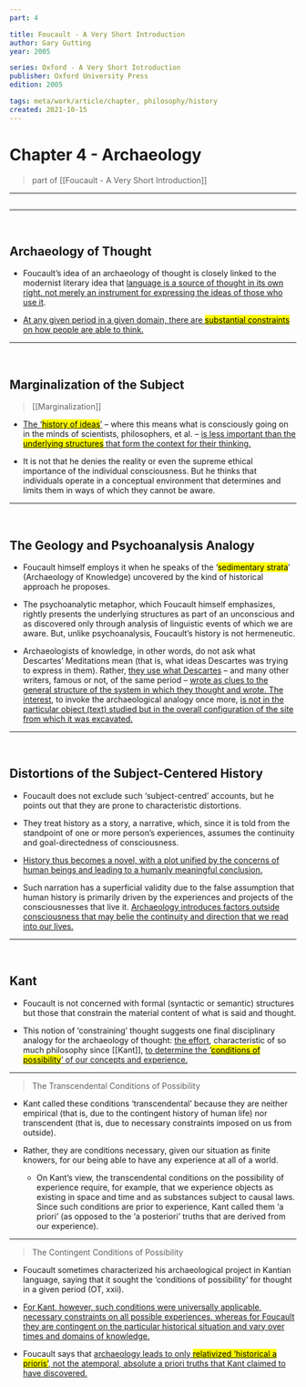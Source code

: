 ```yaml
---
part: 4

title: Foucault - A Very Short Introduction
author: Gary Gutting
year: 2005

series: Oxford - A Very Short Introduction
publisher: Oxford University Press
edition: 2005

tags: meta/work/article/chapter, philosophy/history
created: 2021-10-15
---
```


# Chapter 4 - Archaeology
> part of [[Foucault - A Very Short Introduction]]

---

```toc
```

---

<br>

## Archaeology of Thought

-  Foucault’s idea of an archaeology of thought is closely linked to the modernist literary idea that <u>language is a source of thought in its own right, not merely an instrument for expressing the ideas of those who use it</u>.

-  <u>At any given period in a given domain, there are <mark>substantial constraints</mark> on how people are able to think.</u>

---

<br>

## Marginalization of the Subject

> [[Marginalization]]

- <u> The ‘<mark>history of ideas</mark>’</u> – where this means what is consciously going on in the minds of scientists, philosophers, et al. – <u>is less important than the <mark>underlying structures</mark> that form the context for their thinking.</u>

-  It is not that he denies the reality or even the supreme ethical importance of the individual consciousness. But he thinks that individuals operate in a conceptual environment that determines and limits them in ways of which they cannot be aware.

---

<br>

## The Geology and Psychoanalysis Analogy

-  Foucault himself employs it when he speaks of the ‘<mark>sedimentary strata</mark>’ (<span class="title">Archaeology of Knowledge</span>) uncovered by the kind of historical approach he proposes.

-  The psychoanalytic metaphor, which Foucault himself emphasizes, rightly presents the underlying structures as part of an unconscious and as discovered only through analysis of linguistic events of which we are aware. But, unlike psychoanalysis, Foucault’s history is not hermeneutic.

-  Archaeologists of knowledge, in other words, do not ask what Descartes’ Meditations mean (that is, what ideas Descartes was trying to express in them). Rather, <u>they use what Descartes</u> – and many other writers, famous or not, of the same period – <u>wrote as clues to the general structure of the system in which they thought and wrote. The interest</u>, to invoke the archaeological analogy once more, <u>is not in the particular object (text) studied but in the overall configuration of the site from which it was excavated.</u>

---

<br>

## Distortions of the Subject-Centered History

-  Foucault does not exclude such ‘subject-centred’ accounts, but he points out that they are prone to characteristic distortions.

-  They treat history as a story, a narrative, which, since it is told from the standpoint of one or more person’s experiences, assumes the continuity and goal-directedness of consciousness.

- <u>History thus becomes a novel, with a plot unified by the concerns of human beings and leading to a humanly meaningful conclusion.</u>

-  Such narration has a superficial validity due to the false assumption that human history is primarily driven by the experiences and projects of the consciousnesses that live it. <u>Archaeology introduces factors outside consciousness that may belie the continuity and direction that we read into our lives.</u>

---

<br>

## Kant

- Foucault is not concerned with formal (syntactic or semantic) structures but those that constrain the material content of what is said and thought.

- This notion of ‘constraining’ thought suggests one final disciplinary analogy for the archaeology of thought: <u>the effort</u>, characteristic of so much philosophy since [[Kant]], <u>to determine the ‘<mark>conditions of possibility</mark>’ of our concepts and experience.</u>

---

> The Transcendental Conditions of Possibility

-  Kant called these conditions ‘transcendental’ because they are neither empirical (that is, due to the contingent history of human life) nor transcendent (that is, due to necessary constraints imposed on us from outside).

-  Rather, they are conditions necessary, given our situation as finite knowers, for our being able to have any experience at all of a world.

	-  On Kant’s view, the transcendental conditions on the possibility of experience require, for example, that we experience objects as existing in space and time and as substances subject to causal laws. Since such conditions are prior to experience, Kant called them ‘a priori’ (as opposed to the ‘a posteriori’ truths that are derived from our experience).

---

> The Contingent Conditions of Possibility

- Foucault sometimes characterized his archaeological project in Kantian language, saying that it sought the ‘conditions of possibility’ for thought in a given period (OT, xxii).

- <u>For Kant, however, such conditions were universally applicable, necessary constraints on all possible experiences, whereas for Foucault they are contingent on the particular historical situation and vary over times and domains of knowledge.</u>

- Foucault says that <u>archaeology leads to only <mark>relativized ‘historical a prioris’</mark>, not the atemporal, absolute a priori truths that Kant claimed to have discovered.</u>